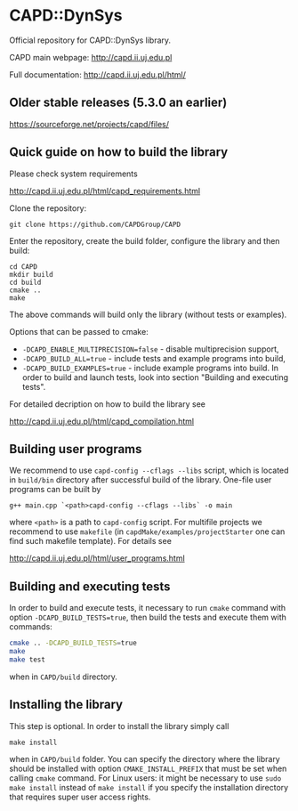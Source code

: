 # CAPD::DynSys
Official repository for CAPD::DynSys library.

CAPD main webpage: http://capd.ii.uj.edu.pl

Full documentation: http://capd.ii.uj.edu.pl/html/

## Older stable releases (5.3.0 an earlier)

https://sourceforge.net/projects/capd/files/


## Quick guide on how to build the library

Please check system requirements

http://capd.ii.uj.edu.pl/html/capd_requirements.html

Clone the repository:

    git clone https://github.com/CAPDGroup/CAPD
    
Enter the repository, create the build folder, configure the library and then build:

    cd CAPD
    mkdir build
    cd build
    cmake ..
    make

The above commands will build only the library (without tests or examples). 

Options that can be passed to cmake:

* `-DCAPD_ENABLE_MULTIPRECISION=false` - disable multiprecision support,
* `-DCAPD_BUILD_ALL=true` - include tests and example programs into build, 
* `-DCAPD_BUILD_EXAMPLES=true` - include example programs into build. In order to build and launch tests, look into section "Building and executing tests".

For detailed decription on how to build the library see

http://capd.ii.uj.edu.pl/html/capd_compilation.html

## Building user programs

We recommend to use 
```capd-config --cflags --libs```
script, which is located in `build/bin` directory after successful build of the library. One-file user programs can be built by

```g++ main.cpp `<path>capd-config --cflags --libs` -o main```

where `<path>` is a path to `capd-config` script. For multifile projects we recommend to use `makefile` (in `capdMake/examples/projectStarter` one can find such makefile template). For details see

http://capd.ii.uj.edu.pl/html/user_programs.html

## Building and executing tests

In order to build and execute tests, it necessary to run `cmake` command with option `-DCAPD_BUILD_TESTS=true`, then build the tests and execute them with commands:

```bash
cmake .. -DCAPD_BUILD_TESTS=true
make
make test
```
   
when in `CAPD/build` directory.

## Installing the library

This step is optional. In order to install the library simply call

    make install

when in `CAPD/build` folder. You can specify the directory where the library should be installed with option `CMAKE_INSTALL_PREFIX` that must be set when calling `cmake` command. For Linux users: it might be necessary to use `sudo make install` instead of `make install` if you specify the installation directory that requires super user access rights.
